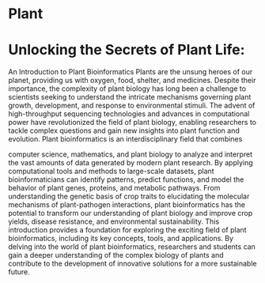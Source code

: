 # Plant
# Unlocking the Secrets of Plant Life:
An Introduction to Plant Bioinformatics
Plants are the unsung heroes of our planet, providing us with oxygen, food, shelter, and medicines. Despite their importance, the complexity of plant biology has long been a challenge to scientists seeking to understand the intricate mechanisms governing plant growth, development, and response to environmental stimuli. The advent of high-throughput sequencing technologies and advances in computational power have revolutionized the field of plant biology, enabling researchers to tackle complex questions and gain new insights into plant function and evolution.
Plant bioinformatics is an interdisciplinary field that combines 

computer science, mathematics, and plant biology to analyze and interpret the vast amounts of data generated by modern plant research. 
By applying computational tools and methods to large-scale datasets, plant bioinformaticians can identify patterns, predict functions, and model the behavior of plant genes, proteins, and metabolic pathways. From understanding the genetic basis of crop traits to elucidating the molecular mechanisms of plant-pathogen interactions, plant bioinformatics has the potential to transform our understanding of plant biology and improve crop yields, disease resistance, and environmental sustainability.
This introduction provides a foundation for exploring the exciting field of plant bioinformatics, including its key concepts, tools, and applications. By delving into the world of plant bioinformatics, researchers and students can gain a deeper understanding of the complex biology of plants and contribute to the development of innovative solutions for a more sustainable future.

